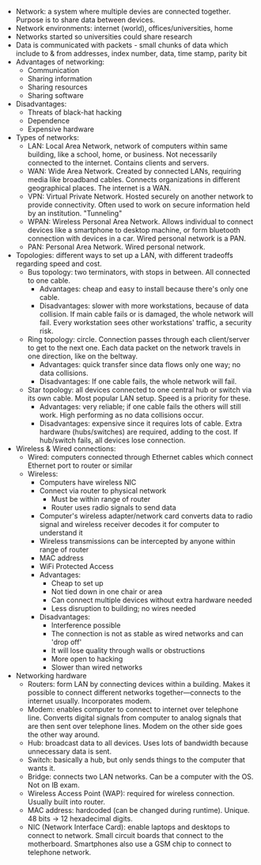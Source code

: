 * Network: a system where multiple devies are connected together. Purpose is to share data between devices.
* Network environments: internet (world), offices/universities, home
* Networks started so universities could share research
* Data is communicated with packets - small chunks of data which include to & from addresses, index number, data, time stamp, parity bit
* Advantages of networking:
    * Communication
    * Sharing information
    * Sharing resources
    * Sharing software
* Disadvantages:
    * Threats of black-hat hacking
    * Dependence
    * Expensive hardware
* Types of networks:
    * LAN: Local Area Network, network of computers within same building, like a school, home, or business. Not necessarily connected to the internet. Contains clients and servers.
    * WAN: Wide Area Network. Created by connected LANs, requiring media like broadband cables. Connects organizations in different geographical places. The internet is a WAN.
    * VPN: Virtual Private Network. Hosted securely on another network to provide connectivity. Often used to work on secure information held by an institution. "Tunneling"
    * WPAN: Wireless Personal Area Network. Allows individual to connect devices like a smartphone to desktop machine, or form bluetooth connection with devices in a car. Wired personal network is a PAN.
    * PAN: Personal Area Network. Wired personal network.
* Topologies: different ways to set up a LAN, with different tradeoffs regarding speed and cost.
    * Bus topology: two terminators, with stops in between. All connected to one cable.
        * Advantages: cheap and easy to install because there's only one cable.
        * Disadvantages: slower with more workstations, because of data collision. If main cable fails or is damaged, the whole network will fail. Every workstation sees other workstations' traffic, a security risk.
    * Ring topology: circle. Connection passes through each client/server to get to the next one. Each data packet on the network travels in one direction, like on the beltway.
        * Advantages: quick transfer since data flows only one way; no data collisions.
        * Disadvantages: If one cable fails, the whole network will fail.
    * Star topology: all devices connected to one central hub or switch via its own cable. Most popular LAN setup. Speed is a priority for these.
        * Advantages: very reliable; if one cable fails the others will still work. High performing as no data collisions occur.
        * Disadvantages: expensive since it requires lots of cable. Extra hardware (hubs/switches) are required, adding to the cost. If hub/switch fails, all devices lose connection.
* Wireless & Wired connections:
    * Wired: computers connected through Ethernet cables which connect Ethernet port to router or similar
    * Wireless:
        * Computers have wireless NIC
        * Connect via router to physical network
            * Must be within range of router
            * Router uses radio signals to send data
        * Computer's wireless adapter/network card converts data to radio signal and wireless receiver decodes it for computer to understand it
        * Wireless transmissions can be intercepted by anyone within range of router
        * MAC address
        * WiFi Protected Access
        * Advantages:
            * Cheap to set up
            * Not tied down in one chair or area
            * Can connect multiple devices without extra hardware needed
            * Less disruption to building; no wires needed
        * Disadvantages:
            * Interference possible
            * The connection is not as stable as wired networks and can 'drop off'
            * It will lose quality through walls or obstructions
            * More open to hacking
            * Slower than wired networks
* Networking hardware
    * Routers: form LAN by connecting devices within a building. Makes it possible to connect different networks together—connects to the internet usually. Incorporates modem.
    * Modem: enables computer to connect to internet over telephone line. Converts digital signals from computer to analog signals that are then sent over telephone lines. Modem on the other side goes the other way around.
    * Hub: broadcast data to all devices. Uses lots of bandwidth because unnecessary data is sent.
    * Switch: basically a hub, but only sends things to the computer that wants it.
    * Bridge: connects two LAN networks. Can be a computer with the OS. Not on IB exam.
    * Wireless Access Point (WAP): required for wireless connection. Usually built into router.
    * MAC address: hardcoded (can be changed during runtime). Unique. 48 bits -> 12 hexadecimal digits.
    * NIC (Network Interface Card): enable laptops and desktops to connect to network. Small circuit boards that connect to the motherboard. Smartphones also use a GSM chip to connect to telephone network.

